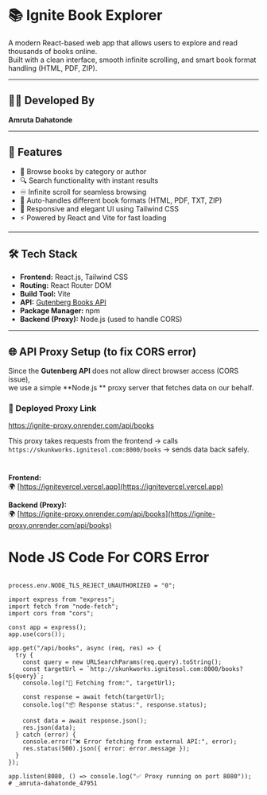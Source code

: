 # 📚 Ignite Book Explorer

A modern React-based web app that allows users to explore and read thousands of books online.  
Built with a clean interface, smooth infinite scrolling, and smart book format handling (HTML, PDF, ZIP).

---

## 👩‍💻 Developed By
**Amruta Dahatonde**

---

## 🚀 Features
- 📖 Browse books by category or author  
- 🔍 Search functionality with instant results  
- ♾️ Infinite scroll for seamless browsing  
- 🧾 Auto-handles different book formats (HTML, PDF, TXT, ZIP)  
- 🌈 Responsive and elegant UI using Tailwind CSS  
- ⚡ Powered by React and Vite for fast loading  

---
## 🛠️ Tech Stack
- **Frontend:** React.js, Tailwind CSS  
- **Routing:** React Router DOM  
- **Build Tool:** Vite  
- **API:** [Gutenberg Books API](http://skunkworks.ignitesol.com:8000)  
- **Package Manager:** npm  
- **Backend (Proxy):** Node.js (used to handle CORS)  

---

## 🌐 API Proxy Setup (to fix CORS error)

Since the **Gutenberg API** does not allow direct browser access (CORS issue),  
we use a simple **Node.js ** proxy server that fetches data on our behalf.

### 🔗 Deployed Proxy Link
https://ignite-proxy.onrender.com/api/books

This proxy takes requests from the frontend → calls  
`https://skunkworks.ignitesol.com:8000/books` → sends data back safely.

#

**Frontend:**  
🌍 [https://ignitevercel.vercel.app](https://ignitevercel.vercel.app)

**Backend (Proxy):**  
🌍 [https://ignite-proxy.onrender.com/api/books](https://ignite-proxy.onrender.com/api/books)

# Node JS Code For CORS Error #
```

process.env.NODE_TLS_REJECT_UNAUTHORIZED = "0"; 

import express from "express";
import fetch from "node-fetch";
import cors from "cors";

const app = express();
app.use(cors());

app.get("/api/books", async (req, res) => {
  try {
    const query = new URLSearchParams(req.query).toString();
    const targetUrl = `http://skunkworks.ignitesol.com:8000/books?${query}`;
    console.log("🔗 Fetching from:", targetUrl);

    const response = await fetch(targetUrl);
    console.log("📦 Response status:", response.status);

    const data = await response.json();
    res.json(data);
  } catch (error) {
    console.error("❌ Error fetching from external API:", error);
    res.status(500).json({ error: error.message });
  }
});

app.listen(8080, () => console.log("✅ Proxy running on port 8080"));
#   _ a m r u t a - d a h a t o n d e _ 4 7 9 5 1  
 